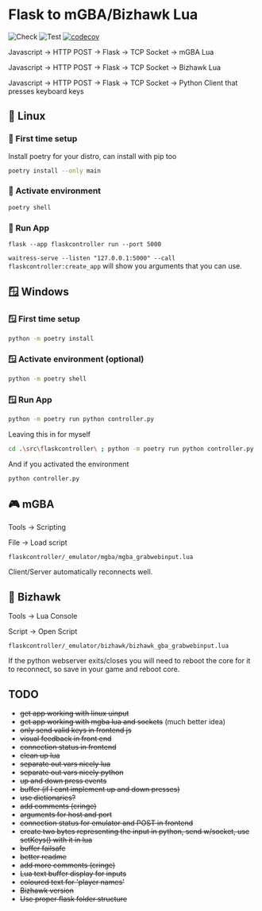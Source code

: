 # Flask to mGBA/Bizhawk Lua

![Check](https://github.com/kism/flaskcontroller/actions/workflows/check.yml/badge.svg)
![Test](https://github.com/kism/flaskcontroller/actions/workflows/test.yml/badge.svg)
[![codecov](https://codecov.io/gh/kism/flaskcontroller/graph/badge.svg?token=9R9ZI99GLP)](https://codecov.io/gh/kism/flaskcontroller)

Javascript -> HTTP POST -> Flask -> TCP Socket -> mGBA Lua

Javascript -> HTTP POST -> Flask -> TCP Socket -> Bizhawk Lua

Javascript -> HTTP POST -> Flask -> TCP Socket -> Python Client that presses keyboard keys

## 🐧 Linux

### 🐧 First time setup

Install poetry for your distro, can install with pip too

```bash
poetry install --only main
```

### 🐧 Activate environment

```bash
poetry shell
```

### 🐧 Run App

`flask --app flaskcontroller run --port 5000`

`waitress-serve --listen "127.0.0.1:5000" --call flaskcontroller:create_app` will show you arguments that you can use.

## 🪟 Windows

### 🪟 First time setup

```bash
python -m poetry install
```

### 🪟 Activate environment (optional)

```bash
python -m poetry shell
```

### 🪟 Run App

```bash
python -m poetry run python controller.py
```

Leaving this in for myself

```bash
cd .\src\flaskcontroller\ ; python -m poetry run python controller.py
```

And if you activated the environment

```bash
python controller.py
```

## 🎮 mGBA

Tools -> Scripting

File -> Load script

`flaskcontroller/_emulator/mgba/mgba_grabwebinput.lua`

Client/Server automatically reconnects well.

## 🦅 Bizhawk

Tools -> Lua Console

Script -> Open Script

`flaskcontroller/_emulator/bizhawk/bizhawk_gba_grabwebinput.lua`

If the python webserver exits/closes you will need to reboot the core for it to reconnect, so save in your game and reboot core.

## TODO

* ~~get app working with linux uinput~~
* ~~get app working with mgba lua and sockets~~ (much better idea)
* ~~only send valid keys in frontend js~~
* ~~visual feedback in front end~~
* ~~connection status in frontend~~
* ~~clean up lua~~
* ~~separate out vars nicely lua~~
* ~~separate out vars nicely python~~
* ~~up and down press events~~
* ~~buffer (if I cant implement up and down presses)~~
* ~~use dictionaries?~~
* ~~add comments (cringe)~~
* ~~arguments for host and port~~
* ~~connection status for emulator and POST in frontend~~
* ~~create two bytes representing the input in python, send w/socket, use setKeys() with it in lua~~
* ~~buffer failsafe~~
* ~~better readme~~
* ~~add more comments (cringe)~~
* ~~Lua text buffer display for inputs~~
* ~~coloured text for 'player names'~~
* ~~Bizhawk version~~
* ~~Use proper flask folder structure~~
